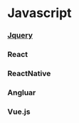 # Javascript

### [Jquery](https://github.com/jmrose/Javascript/tree/master/Jquery)
### React
### ReactNative
### Angluar
### Vue.js
